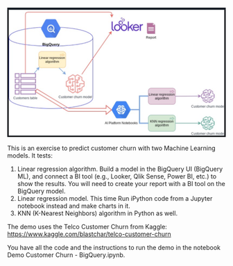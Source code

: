 ![Screenshot](Screenshot%202025-07-27%20230532.png)


This is an exercise to predict customer churn with two Machine Learning models. It tests:

1.	Linear regression algorithm. Build a model in the BigQuery UI (BigQuery ML), and connect a BI tool (e.g., Looker, Qlik Sense, Power BI, etc.) to show the results.
    You will need to create your report with a BI tool on the BigQuery model.
2.	Linear regression model. This time Run iPython code from a Jupyter notebook instead and make charts in it.
3.	KNN (K-Nearest Neighbors) algorithm in Python as well.

The demo uses the Telco Customer Churn from Kaggle:
https://www.kaggle.com/blastchar/telco-customer-churn

You have all the code and the instructions to run the demo in the notebook Demo Customer Churn - BigQuery.ipynb.

